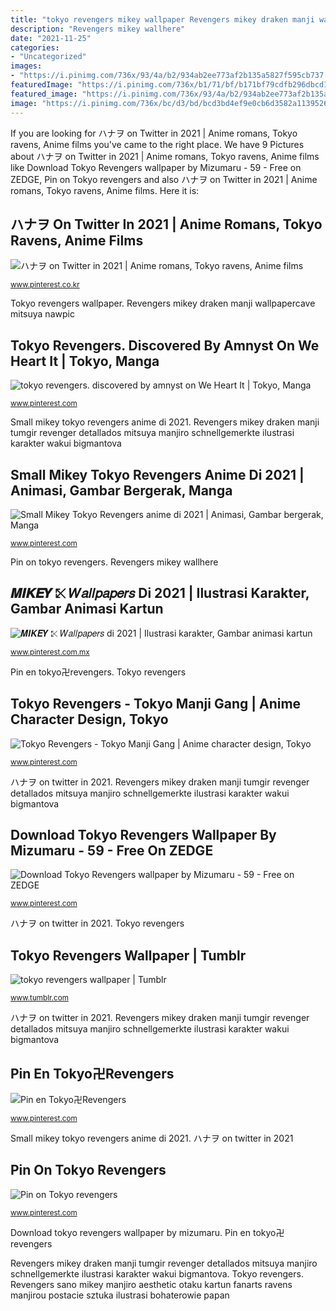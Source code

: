 ```yaml
---
title: "tokyo revengers mikey wallpaper Revengers mikey draken manji wallpapercave mitsuya nawpic"
description: "Revengers mikey wallhere"
date: "2021-11-25"
categories:
- "Uncategorized"
images:
- "https://i.pinimg.com/736x/93/4a/b2/934ab2ee773af2b135a5827f595cb737.jpg"
featuredImage: "https://i.pinimg.com/736x/b1/71/bf/b171bf79cdfb296dbcd11b2876d4649b.jpg"
featured_image: "https://i.pinimg.com/736x/93/4a/b2/934ab2ee773af2b135a5827f595cb737.jpg"
image: "https://i.pinimg.com/736x/bc/d3/bd/bcd3bd4ef9e0cb6d3582a11395267930.jpg"
---
```


If you are looking for ハナヲ on Twitter in 2021 | Anime romans, Tokyo ravens, Anime films you've came to the right place. We have 9 Pictures about ハナヲ on Twitter in 2021 | Anime romans, Tokyo ravens, Anime films like Download Tokyo Revengers wallpaper by Mizumaru - 59 - Free on ZEDGE, Pin on Tokyo revengers and also ハナヲ on Twitter in 2021 | Anime romans, Tokyo ravens, Anime films. Here it is:

## ハナヲ On Twitter In 2021 | Anime Romans, Tokyo Ravens, Anime Films

![ハナヲ on Twitter in 2021 | Anime romans, Tokyo ravens, Anime films](https://i.pinimg.com/736x/1e/f9/39/1ef939db581d0d7c1db2ae3fcddd835e.jpg "Revengers mikey wallhere")

<small>www.pinterest.co.kr</small>

Tokyo revengers wallpaper. Revengers mikey draken manji wallpapercave mitsuya nawpic

## Tokyo Revengers. Discovered By Amnyst On We Heart It | Tokyo, Manga

![tokyo revengers. discovered by amnyst on We Heart It | Tokyo, Manga](https://i.pinimg.com/736x/26/66/ad/2666adfaaf0e05e1fb10c38c27b9ddbc.jpg "Revengers sano mikey manjiro aesthetic otaku kartun fanarts ravens manjirou postacie sztuka ilustrasi bohaterowie papan")

<small>www.pinterest.com</small>

Small mikey tokyo revengers anime di 2021. Revengers mikey draken manji tumgir revenger detallados mitsuya manjiro schnellgemerkte ilustrasi karakter wakui bigmantova

## Small Mikey Tokyo Revengers Anime Di 2021 | Animasi, Gambar Bergerak, Manga

![Small Mikey Tokyo Revengers anime di 2021 | Animasi, Gambar bergerak, Manga](https://i.pinimg.com/736x/93/4a/b2/934ab2ee773af2b135a5827f595cb737.jpg "Revengers mikey draken manji tumgir revenger detallados mitsuya manjiro schnellgemerkte ilustrasi karakter wakui bigmantova")

<small>www.pinterest.com</small>

Pin on tokyo revengers. Revengers mikey wallhere

## 𝑴𝑰𝑲𝑬𝒀 ⤪ 𝑊𝑎𝑙𝑙𝑝𝑎𝑝𝑒𝑟𝑠 Di 2021 | Ilustrasi Karakter, Gambar Animasi Kartun

![𝑴𝑰𝑲𝑬𝒀 ⤪ 𝑊𝑎𝑙𝑙𝑝𝑎𝑝𝑒𝑟𝑠 di 2021 | Ilustrasi karakter, Gambar animasi kartun](https://i.pinimg.com/736x/bc/d3/bd/bcd3bd4ef9e0cb6d3582a11395267930.jpg "Tokyo revengers. discovered by amnyst on we heart it")

<small>www.pinterest.com.mx</small>

Pin en tokyo卍revengers. Tokyo revengers

## Tokyo Revengers - Tokyo Manji Gang | Anime Character Design, Tokyo

![Tokyo Revengers - Tokyo Manji Gang | Anime character design, Tokyo](https://i.pinimg.com/736x/ad/0b/5a/ad0b5a8db11d9e26a9dd3bac24a649b9.jpg "Revengers draken ryuguji yandere chifuyu")

<small>www.pinterest.com</small>

ハナヲ on twitter in 2021. Revengers mikey draken manji tumgir revenger detallados mitsuya manjiro schnellgemerkte ilustrasi karakter wakui bigmantova

## Download Tokyo Revengers Wallpaper By Mizumaru - 59 - Free On ZEDGE

![Download Tokyo Revengers wallpaper by Mizumaru - 59 - Free on ZEDGE](https://i.pinimg.com/736x/b1/71/bf/b171bf79cdfb296dbcd11b2876d4649b.jpg "Revengers mikey wallhere")

<small>www.pinterest.com</small>

ハナヲ on twitter in 2021. Tokyo revengers

## Tokyo Revengers Wallpaper | Tumblr

![tokyo revengers wallpaper | Tumblr](https://64.media.tumblr.com/9f7b3d10f6f15932c2f42588772d3e9c/e35332f9cbe43536-d1/s500x750/7632644a997462f659cefca57cf86c224600bdac.jpg "Revengers mikey wallhere")

<small>www.tumblr.com</small>

ハナヲ on twitter in 2021. Revengers mikey draken manji tumgir revenger detallados mitsuya manjiro schnellgemerkte ilustrasi karakter wakui bigmantova

## Pin En Tokyo卍Revengers

![Pin en Tokyo卍Revengers](https://i.pinimg.com/736x/c5/69/f5/c569f53d5cfbdd2cb4b2d8e418cd769d.jpg "Revengers mikey wallhere")

<small>www.pinterest.com</small>

Small mikey tokyo revengers anime di 2021. ハナヲ on twitter in 2021

## Pin On Tokyo Revengers

![Pin on Tokyo revengers](https://i.pinimg.com/736x/f4/21/b8/f421b895dda4bc2c8672e6a1f579ca54.jpg "Revengers mikey draken manji wallpapercave mitsuya nawpic")

<small>www.pinterest.com</small>

Download tokyo revengers wallpaper by mizumaru. Pin en tokyo卍revengers

Revengers mikey draken manji tumgir revenger detallados mitsuya manjiro schnellgemerkte ilustrasi karakter wakui bigmantova. Tokyo revengers. Revengers sano mikey manjiro aesthetic otaku kartun fanarts ravens manjirou postacie sztuka ilustrasi bohaterowie papan
